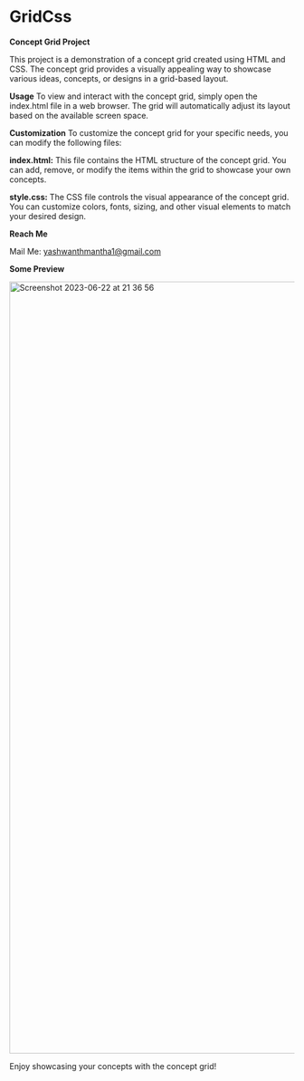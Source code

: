 # GridCss

**Concept Grid Project**

This project is a demonstration of a concept grid created using HTML and CSS. The concept grid provides a visually appealing way to showcase various ideas, concepts, or designs in a grid-based layout.

**Usage**
To view and interact with the concept grid, simply open the index.html file in a web browser. The grid will automatically adjust its layout based on the available screen space.

**Customization**
To customize the concept grid for your specific needs, you can modify the following files:

**index.html:** This file contains the HTML structure of the concept grid. You can add, remove, or modify the items within the grid to showcase your own concepts.

**style.css:** The CSS file controls the visual appearance of the concept grid. You can customize colors, fonts, sizing, and other visual elements to match your desired design.

**Reach Me**

Mail Me: yashwanthmantha1@gmail.com

**Some Preview**

<img width="1363" alt="Screenshot 2023-06-22 at 21 36 56" src="https://github.com/Yash-bharadwaj/GridCss/assets/86095452/babe385d-dd1c-4f45-a043-6cc6bdeb1a1f">


Enjoy showcasing your concepts with the concept grid!
